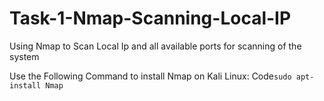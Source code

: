 # Task-1-Nmap-Scanning-Local-IP
Using Nmap to Scan Local Ip and all available ports for scanning of the system

Use the Following Command to install Nmap on Kali Linux:
Code``` sudo apt-install Nmap  ```
